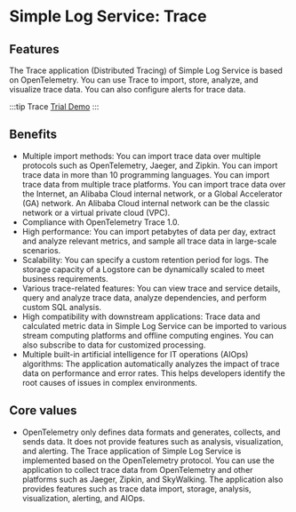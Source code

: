 # Simple Log Service: Trace

## Features

The Trace application (Distributed Tracing) of Simple Log Service is based on OpenTelemetry. You can use Trace to import, store, analyze, and visualize trace data. You can also configure alerts for trace data.

:::tip Trace
[Trial Demo](/playground/demo.html?dest=/lognext/trace/sls-mall/sls-mall%3Fresource=/trace/sls-mall/explorer)
:::

## Benefits

- Multiple import methods: You can import trace data over multiple protocols such as OpenTelemetry, Jaeger, and Zipkin. You can import trace data in more than 10 programming languages. You can import trace data from multiple trace platforms. You can import trace data over the Internet, an Alibaba Cloud internal network, or a Global Accelerator (GA) network. An Alibaba Cloud internal network can be the classic network or a virtual private cloud (VPC).
- Compliance with OpenTelemetry Trace 1.0.
- High performance: You can import petabytes of data per day, extract and analyze relevant metrics, and sample all trace data in large-scale scenarios.
- Scalability: You can specify a custom retention period for logs. The storage capacity of a Logstore can be dynamically scaled to meet business requirements.
- Various trace-related features: You can view trace and service details, query and analyze trace data, analyze dependencies, and perform custom SQL analysis.
- High compatibility with downstream applications: Trace data and calculated metric data in Simple Log Service can be imported to various stream computing platforms and offline computing engines. You can also subscribe to data for customized processing.
- Multiple built-in artificial intelligence for IT operations (AIOps) algorithms: The application automatically analyzes the impact of trace data on performance and error rates. This helps developers identify the root causes of issues in complex environments.

## Core values

- OpenTelemetry only defines data formats and generates, collects, and sends data. It does not provide features such as analysis, visualization, and alerting. The Trace application of Simple Log Service is implemented based on the OpenTelemetry protocol. You can use the application to collect trace data from OpenTelemetry and other platforms such as Jaeger, Zipkin, and SkyWalking. The application also provides features such as trace data import, storage, analysis, visualization, alerting, and AIOps.
